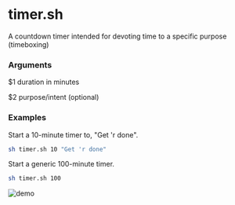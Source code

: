 # timer.sh
A countdown timer intended for devoting time to a specific purpose (timeboxing)


### Arguments

$1 duration in minutes

$2 purpose/intent (optional)

### Examples

Start a 10-minute timer to, "Get 'r done".

```bash
sh timer.sh 10 "Get 'r done"
```

Start a generic 100-minute timer.

```bash
sh timer.sh 100
```



![demo](https://user-images.githubusercontent.com/10538978/143665886-9b895c71-25b8-43ad-a38c-ff358ed068b9.gif)


